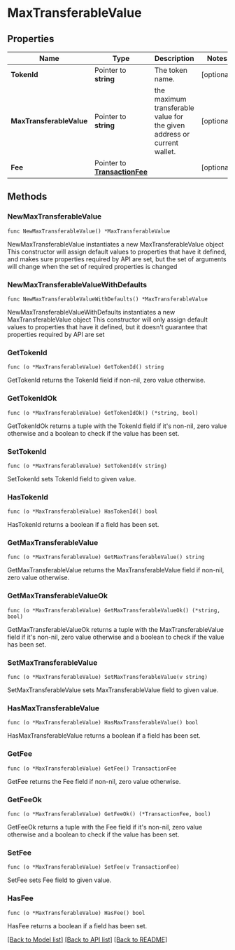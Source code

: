 # MaxTransferableValue

## Properties

Name | Type | Description | Notes
------------ | ------------- | ------------- | -------------
**TokenId** | Pointer to **string** | The token name. | [optional] 
**MaxTransferableValue** | Pointer to **string** | the maximum transferable value for the given address or current wallet. | [optional] 
**Fee** | Pointer to [**TransactionFee**](TransactionFee.md) |  | [optional] 

## Methods

### NewMaxTransferableValue

`func NewMaxTransferableValue() *MaxTransferableValue`

NewMaxTransferableValue instantiates a new MaxTransferableValue object
This constructor will assign default values to properties that have it defined,
and makes sure properties required by API are set, but the set of arguments
will change when the set of required properties is changed

### NewMaxTransferableValueWithDefaults

`func NewMaxTransferableValueWithDefaults() *MaxTransferableValue`

NewMaxTransferableValueWithDefaults instantiates a new MaxTransferableValue object
This constructor will only assign default values to properties that have it defined,
but it doesn't guarantee that properties required by API are set

### GetTokenId

`func (o *MaxTransferableValue) GetTokenId() string`

GetTokenId returns the TokenId field if non-nil, zero value otherwise.

### GetTokenIdOk

`func (o *MaxTransferableValue) GetTokenIdOk() (*string, bool)`

GetTokenIdOk returns a tuple with the TokenId field if it's non-nil, zero value otherwise
and a boolean to check if the value has been set.

### SetTokenId

`func (o *MaxTransferableValue) SetTokenId(v string)`

SetTokenId sets TokenId field to given value.

### HasTokenId

`func (o *MaxTransferableValue) HasTokenId() bool`

HasTokenId returns a boolean if a field has been set.

### GetMaxTransferableValue

`func (o *MaxTransferableValue) GetMaxTransferableValue() string`

GetMaxTransferableValue returns the MaxTransferableValue field if non-nil, zero value otherwise.

### GetMaxTransferableValueOk

`func (o *MaxTransferableValue) GetMaxTransferableValueOk() (*string, bool)`

GetMaxTransferableValueOk returns a tuple with the MaxTransferableValue field if it's non-nil, zero value otherwise
and a boolean to check if the value has been set.

### SetMaxTransferableValue

`func (o *MaxTransferableValue) SetMaxTransferableValue(v string)`

SetMaxTransferableValue sets MaxTransferableValue field to given value.

### HasMaxTransferableValue

`func (o *MaxTransferableValue) HasMaxTransferableValue() bool`

HasMaxTransferableValue returns a boolean if a field has been set.

### GetFee

`func (o *MaxTransferableValue) GetFee() TransactionFee`

GetFee returns the Fee field if non-nil, zero value otherwise.

### GetFeeOk

`func (o *MaxTransferableValue) GetFeeOk() (*TransactionFee, bool)`

GetFeeOk returns a tuple with the Fee field if it's non-nil, zero value otherwise
and a boolean to check if the value has been set.

### SetFee

`func (o *MaxTransferableValue) SetFee(v TransactionFee)`

SetFee sets Fee field to given value.

### HasFee

`func (o *MaxTransferableValue) HasFee() bool`

HasFee returns a boolean if a field has been set.


[[Back to Model list]](../README.md#documentation-for-models) [[Back to API list]](../README.md#documentation-for-api-endpoints) [[Back to README]](../README.md)


